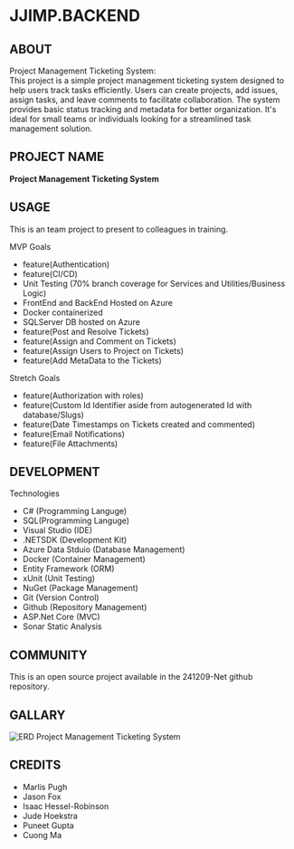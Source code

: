 # JJIMP.BACKEND

## ABOUT
Project Management Ticketing System:  
This project is a simple project management ticketing system designed to help users track tasks efficiently. Users can create projects, add issues, assign tasks, and leave comments to facilitate collaboration. The system provides basic status tracking and metadata for better organization. It's ideal for small teams or individuals looking for a streamlined task management solution.




## PROJECT NAME

**Project Management Ticketing System**


## USAGE

This is an team project to present to colleagues in training.

MVP Goals
- feature(Authentication)
- feature(CI/CD)
- Unit Testing (70% branch coverage for Services and Utilities/Business Logic)
- FrontEnd and BackEnd Hosted on Azure
- Docker containerized
- SQLServer DB hosted on Azure
- feature(Post and Resolve Tickets)
- feature(Assign and Comment on Tickets)
- feature(Assign Users to Project on Tickets)
- feature(Add MetaData to the Tickets)
  
Stretch Goals

- feature(Authorization with roles)
- feature(Custom Id Identifier aside from autogenerated Id with database/Slugs)
- feature(Date Timestamps on Tickets created and commented)
- feature(Email Notifications)
- feature(File Attachments)

## DEVELOPMENT



Technologies

- C# (Programming Languge)
- SQL(Programming Languge)
- Visual Studio (IDE)
- .NETSDK (Development Kit)
- Azure Data Stduio (Database Management)
- Docker (Container Management)
- Entity Framework (ORM)
- xUnit (Unit Testing)
- NuGet (Package Management)
- Git (Version Control)
- Github (Repository Management)
- ASP.Net Core (MVC)
- Sonar Static Analysis
  

## COMMUNITY

This is an open source project available in the 241209-Net github repository.


## GALLARY

![ERD Project Management Ticketing System](https://dbdiagram.io/d/Copy-of-Ticket-Manager-678fb4b437f5d6cbeb7420ac)


## CREDITS

- Marlis Pugh
- Jason Fox
- Isaac Hessel-Robinson
- Jude Hoekstra
- Puneet Gupta 
- Cuong Ma

